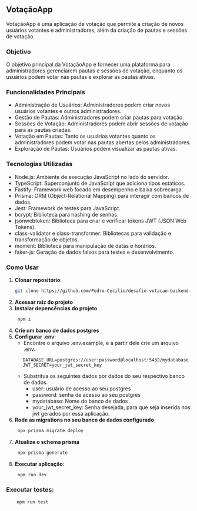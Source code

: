 ## VotaçãoApp

VotaçãoApp é uma aplicação de votação que permite a criação de novos usuários votantes e administradores, além da criação de pautas e sessões de votação.

### Objetivo
O objetivo principal da VotaçãoApp é fornecer uma plataforma para administradores gerenciarem pautas e sessões de votação, enquanto os usuários podem votar nas pautas e explorar as pautas ativas.

### Funcionalidades Principais
- Administração de Usuários: Administradores podem criar novos usuários votantes e outros administradores.
- Gestão de Pautas: Administradores podem criar pautas para votação.
- Sessões de Votação: Administradores podem abrir sessões de votação para as pautas criadas.
- Votação em Pautas: Tanto os usuários votantes quanto os administradores podem votar nas pautas abertas pelos administradores.
- Exploração de Pautas: Usuários podem visualizar as pautas ativas.

### Tecnologias Utilizadas
- Node.js: Ambiente de execução JavaScript no lado do servidor.
- TypeScript: Superconjunto de JavaScript que adiciona tipos estáticos.
- Fastify: Framework web focado em desempenho e baixa sobrecarga.
- Prisma: ORM (Object-Relational Mapping) para interagir com bancos de dados.
- Jest: Framework de testes para JavaScript.
- bcrypt: Biblioteca para hashing de senhas.
- jsonwebtoken: Biblioteca para criar e verificar tokens JWT (JSON Web Tokens).
- class-validator e class-transformer: Bibliotecas para validação e transformação de objetos.
- moment: Biblioteca para manipulação de datas e horários.
- faker-js: Geração de dados falsos para testes e desenvolvimento.


### Como Usar
1. **Clonar repositório**:
     ```bash
    git clone https://github.com/Pedro-Cecilio/desafio-votacao-backend-node.git
    ```
2. **Acessar raiz do projeto**
3. **Instalar depencências do projeto**
   ```bash
    npm i
    ```
4. **Crie um banco de dados postgres**
5. **Configurar .env**:
     - Encontre o arquivo .env.example, e a partir dele crie um arquivo .env.
     ```env
        DATABASE_URL=postgres://user:password@localhost:5432/mydatabase
        JWT_SECRET=your_jwt_secret_key
      ```
     - Substritua os seguintes dados por dados do seu respectivo banco de dados.
         - user: usuário de acesso ao seu postgres
         - password: senha de acesso ao seu postgres
         - mydatabase: Nome do banco de dados
         - your_jwt_secret_key: Senha desejada, para que seja inserida nos jwt gerados por essa aplicação.
6. **Rode as migrations no seu banco de dados configurado**
     ```bash
      npx prisma migrate deploy
      ```
7. **Atualize o schema prisma**
     ```bash
      npx prisma generate
      ```
8. **Executar aplicação**:
     ```bash
      npm run dev
      ```


### Executar testes:
  ```bash
      npm run test
  ```
